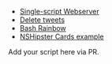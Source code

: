 * [Single-script Webserver](https://github.com/cak/server.swift/blob/master/server.swift)
* [Delete tweets](https://gist.github.com/mxcl/002c3514d50b73287c89268c45662394)
* [Bash Rainbow](https://gist.github.com/mxcl/8912454832d426b23025f9223f85127d)
* [NSHipster Cards example](cards)

Add your script here via PR.
